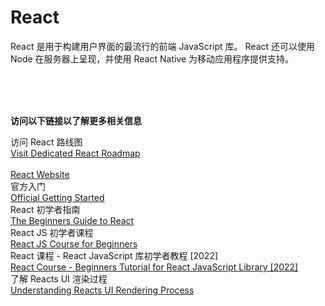 # React
React 是用于构建用户界面的最流行的前端 JavaScript 库。 React 还可以使用 Node 在服务器上呈现，并使用 React Native 为移动应用程序提供支持。

<br>
<br>
<br>

**访问以下链接以了解更多相关信息**<br>


访问 React 路线图<br>
[Visit Dedicated React Roadmap]()<br><br>
[React Website](https://reactjs.org/)<br>
官方入门<br>
[Official Getting Started](https://reactjs.org/tutorial/tutorial.html)<br>
React 初学者指南<br>
[The Beginners Guide to React](https://egghead.io/courses/the-beginner-s-guide-to-react)<br>
React JS 初学者课程<br>
[React JS Course for Beginners](https://www.youtube.com/watch?v=nTeuhbP7wdE)<br>
React 课程 - React JavaScript 库初学者教程 [2022]<br>
[React Course - Beginners Tutorial for React JavaScript Library [2022]](https://www.youtube.com/watch?v=bMknfKXIFA8)<br>
了解 Reacts UI 渲染过程<br>
[Understanding Reacts UI Rendering Process](https://www.youtube.com/watch?v=i793Qm6kv3U)